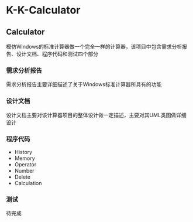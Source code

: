 # K-K-Calculator
## Calculator
模仿Windows的标准计算器做一个完全一样的计算器，该项目中包含需求分析报告、设计文档、程序代码和测试四个部分

### 需求分析报告
需求分析报告主要详细描述了关于Windows标准计算器所具有的功能

### 设计文档
设计文档主要对该计算器项目的整体设计做一定描述，主要对其UML类图做详细设计

### 程序代码
- History
- Memory
- Operator
- Number
- Delete
- Calculation

### 测试
待完成
